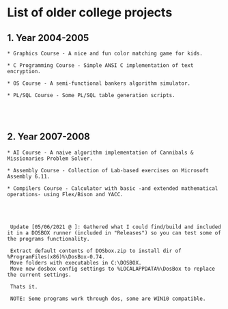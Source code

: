   List of older college projects   
============================================================================

## 1. Year 2004-2005

    * Graphics Course - A nice and fun color matching game for kids.

    * C Programming Course - Simple ANSI C implementation of text encryption.

    * OS Course - A semi-functional bankers algorithm simulator.

    * PL/SQL Course - Some PL/SQL table generation scripts.

     

<br>&nbsp;

## 2. Year 2007-2008

    * AI Course - A naive algorithm implementation of Cannibals & Missionaries Problem Solver.

    * Assembly Course - Collection of Lab-based exercises on Microsoft Assembly 6.11.

    * Compilers Course - Calculator with basic -and extended mathematical operations- using Flex/Bison and YACC.



<br>
&nbsp;
&nbsp;

     Update [05/06/2021 @ ]: Gathered what I could find/build and included it in a DOSBOX runner (included in "Releases") so you can test some of the programs functionality.
     
     Extract default contents of DOSbox.zip to install dir of %ProgramFiles(x86)%\DosBox-0.74.
     Move folders with executables in C:\DOSBOX.
     Move new dosbox config settings to %LOCALAPPDATA%\DosBox to replace the current settings.

     Thats it.

     NOTE: Some programs work through dos, some are WIN10 compatible.